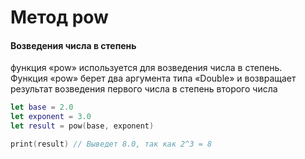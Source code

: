 # Метод pow 
#### Возведения числа в степень
функция «pow» используется для возведения числа в степень.<br>
Функция «pow» берет два аргумента типа «Double» и возвращает результат возведения первого числа в степень второго числа
```swift
let base = 2.0
let exponent = 3.0
let result = pow(base, exponent)

print(result) // Выведет 8.0, так как 2^3 = 8
```